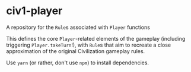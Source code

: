 # civ1-player

A repository for the `Rule`s associated with `Player` functions

This defines the core `Player`-related elements of the gameplay (including triggering `Player.takeTurn`!), with `Rule`s
that aim to recreate a close approximation of the original Civilization gameplay rules.

Use `yarn` (or rather, don't use `npm`) to install dependencies.
